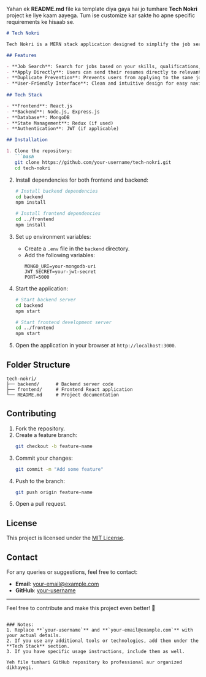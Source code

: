 Yahan ek **README.md** file ka template diya gaya hai jo tumhare **Tech Nokri** project ke liye kaam aayega. Tum ise customize kar sakte ho apne specific requirements ke hisaab se.

```markdown
# Tech Nokri

Tech Nokri is a MERN stack application designed to simplify the job search process. It allows users to find jobs based on their courses and qualifications, apply for them directly, and manage their applications efficiently.

## Features

- **Job Search**: Search for jobs based on your skills, qualifications, and interests.
- **Apply Directly**: Users can send their resumes directly to relevant companies.
- **Duplicate Prevention**: Prevents users from applying to the same job multiple times. Displays "Already Applied" if they attempt to reapply.
- **User-Friendly Interface**: Clean and intuitive design for easy navigation.
  
## Tech Stack

- **Frontend**: React.js
- **Backend**: Node.js, Express.js
- **Database**: MongoDB
- **State Management**: Redux (if used)
- **Authentication**: JWT (if applicable)

## Installation

1. Clone the repository:
   ```bash
   git clone https://github.com/your-username/tech-nokri.git
   cd tech-nokri
   ```

2. Install dependencies for both frontend and backend:
   ```bash
   # Install backend dependencies
   cd backend
   npm install
   
   # Install frontend dependencies
   cd ../frontend
   npm install
   ```

3. Set up environment variables:
   - Create a `.env` file in the `backend` directory.
   - Add the following variables:
     ```env
     MONGO_URI=your-mongodb-uri
     JWT_SECRET=your-jwt-secret
     PORT=5000
     ```

4. Start the application:
   ```bash
   # Start backend server
   cd backend
   npm start

   # Start frontend development server
   cd ../frontend
   npm start
   ```

5. Open the application in your browser at `http://localhost:3000`.

## Folder Structure

```plaintext
tech-nokri/
├── backend/      # Backend server code
├── frontend/     # Frontend React application
└── README.md     # Project documentation
```

## Contributing

1. Fork the repository.
2. Create a feature branch:
   ```bash
   git checkout -b feature-name
   ```
3. Commit your changes:
   ```bash
   git commit -m "Add some feature"
   ```
4. Push to the branch:
   ```bash
   git push origin feature-name
   ```
5. Open a pull request.

## License

This project is licensed under the [MIT License](LICENSE).

## Contact

For any queries or suggestions, feel free to contact:

- **Email**: your-email@example.com
- **GitHub**: [your-username](https://github.com/your-username)

---

Feel free to contribute and make this project even better! 🎉
```

### Notes:
1. Replace **`your-username`** and **`your-email@example.com`** with your actual details.
2. If you use any additional tools or technologies, add them under the **Tech Stack** section.
3. If you have specific usage instructions, include them as well.

Yeh file tumhari GitHub repository ko professional aur organized dikhayegi.
